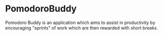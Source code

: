 # PomodoroBuddy
Pomodoro Buddy is an application which aims to assist in productivity by encouraging "sprints" of work which are then rewarded with short breaks.
